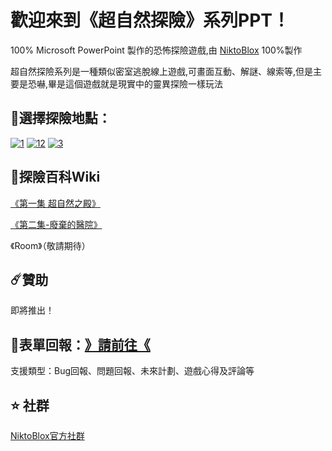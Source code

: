 # 歡迎來到《超自然探險》系列PPT！
100% Microsoft PowerPoint 製作的恐怖探險遊戲,由 [NiktoBlox]([https://linktr.ee/niktoblox](https://github.com/NiktoBlox)) 100%製作

超自然探險系列是一種類似密室逃脫線上遊戲,可畫面互動、解謎、線索等,但是主要是恐嚇,畢是這個遊戲就是現實中的靈異探險一樣玩法

## :compass:選擇探險地點：
[![1](https://github.com/user-attachments/assets/7607c633-5f5d-4b19-acdb-e0b738901bc8)](https://github.com/NiktoBlox/Episode-1-Supernatural-Palace)
[![12](https://github.com/user-attachments/assets/17b33e8e-070f-4d6e-8d00-eb94495faab1)](https://github.com/NiktoBlox/Episode-2-Abandoned-Hospital)
[![3](https://github.com/user-attachments/assets/9f14d2b1-bd75-473e-8057-e87a8d01cdd7)](https://github.com/NiktoBlox/SupernaturalExploration-Room)

## :open_book:探險百科Wiki
[《第一集 超自然之殿》](https://github.com/NiktoBlox/Episode-1-Supernatural-Palace/wiki)

[《第二集-廢棄的醫院》](https://github.com/NiktoBlox/Episode-2-Abandoned-Hospital/wiki)

《Room》（敬請期待）

## :comet:贊助
即將推出！

## :memo:表單回報：[》請前往《](https://github.com/NiktoBlox/Supernatural-Exploration-Series/issues)

支援類型：Bug回報、問題回報、未來計劃、遊戲心得及評論等

## :star:	社群
[NiktoBlox官方社群](https://linktr.ee/niktoblox)
